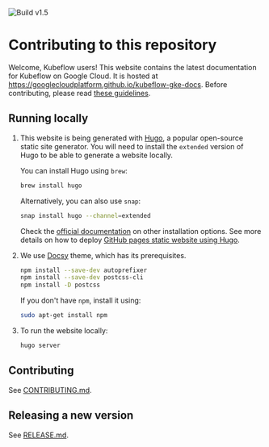 ![Build v1.5](https://github.com/GoogleCloudPlatform/kubeflow-gke-docs/actions/workflows/hugo-build-deploy-on-push.yml/badge.svg?branch=v1.5-release)

# Contributing to this repository

Welcome, Kubeflow users! This website contains the latest documentation for Kubeflow on Google Cloud. It is hosted at https://googlecloudplatform.github.io/kubeflow-gke-docs. 
Before contributing, please read [these guidelines](./CONTRIBUTING.md).

## Running locally

1. This website is being generated with [Hugo](https://gohugo.io/), a popular open-source static site generator. You will need to install the `extended` version of Hugo to be able to generate a website locally.

    You can install Hugo using `brew`:
    ```bash
    brew install hugo
    ```

    Alternatively, you can also use `snap`:
    ```bash
    snap install hugo --channel=extended
    ```

    Check the [official documentation](https://gohugo.io/getting-started/installing/) on other installation options. See more details on how to deploy [GitHub pages static website using Hugo](https://gohugo.io/hosting-and-deployment/hosting-on-github/).

1. We use [Docsy](https://github.com/google/docsy) theme, which has its prerequisites.

    ```bash
    npm install --save-dev autoprefixer
    npm install --save-dev postcss-cli
    npm install -D postcss
    ```
    If you don't have `npm`, install it using:
    ```bash
    sudo apt-get install npm
    ```

1. To run the website locally:

    ```bash
    hugo server
    ```

## Contributing

See [CONTRIBUTING.md](https://github.com/googlecloudplatform/kubeflow-gke-docs/blob/main/CONTRIBUTING.md).

## Releasing a new version

See [RELEASE.md](https://github.com/googlecloudplatform/kubeflow-gke-docs/blob/main/RELEASE.md).
